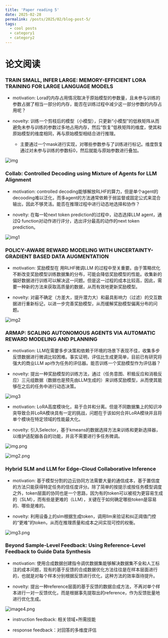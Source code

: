 ```yaml
---
title: 'Paper reading 5'
date: 2025-02-28
permalink: /posts/2025/02/blog-post-5/
tags:
  - cool posts
  - category1
  - category2
---
```


# 论文阅读

### TRAIN SMALL, INFER LARGE: MEMORY-EFFICIENT LORA TRAINING FOR LARGE LANGUAGE MODELS

- motivation: Lora的内存占用情况取决于原始模型的参数量，且未参与训练的参数占据了相当一部分的内存，能否在训练过程中减少这一部分参数的内存占用呢？

- novelty: 训练一个剪枝后的模型（小模型），只更新“小模型”的低秩矩阵从而避免未参与训练的参数过多地占用内存，然后“恢复”低秩矩阵的维度，使其和原始模型的维度相同，再与原始模型相结合进行推理。

  - 主要通过一个mask进行实现，对哪些参数参与了训练进行标记。维度恢复通过对未参与训练的参数标0，然后就能与原始参数进行叠加。

![img](../../../../images/20250228/image.png)

### Collab: Controlled Decoding using Mixture of Agents for LLM Alignment

- motivation: controlled decoding能够解放RLHF的算力，但是单个agent的decooding难以泛化，而多agent的方法通常依赖于弱监督或固定公式来混合输出，因此不够灵活。能否在推理过程中进行动态地选择和协作？

- novelty: 在每一轮next token prediction的过程中，动态选择LLM agent，通过Q function对动作进行评分，选出评分最高的动作的next token prediction。

![img1](../../../../images/20250228/image-1.png)


### POLICY-AWARE REWARD MODELING WITH UNCERTAINTY-GRADIENT BASED DATA AUGMENTATION

- motivation: 奖励模型在 用RLHF微调LLM 的过程中至关重要。由于策略优化不断改变奖励模型训练数据集的分布，可能会降低奖励模型的性能。收集新的偏好数据进行训练可以解决这一问题。但是这一过程的成本比较高，因此，需要一种新的方法来获取高质量的数据，从而有效地更新奖励模型。

- novelty: 对最不确定（方差大，提升潜力大）和最具影响力（过滤）的交互数据进行重新标记，以进一步完善奖励模型，从而缓解奖励模型偏离分布的问题。

![img2](../../../../images/20250228/image-2.png)

### ARMAP: SCALING AUTONOMOUS AGENTS VIA AUTOMATIC REWARD MODELING AND PLANNING

- motivation: LLM在需要多步决策和依赖于环境的场景下表现不佳，收集多步反馈数据进行微调比较困难。事实证明，评估比生成更简单，目前已有研究将强大的商业LLM api作为任务的评估器。能否训练一个奖励模型作为评估器？

- novelty: 提出一种奖励模型的训练方法，通过（任务意图、积极反应和消极反应）三元组数据（数据也是预先由LLM生成的）来训练奖励模型，从而使其能够在之后的任务中进行动态决策。

![img3](../../../../images/20250228/image-3.png)



- motivation: LoRA高度模块化，易于合并和分离。但是不同数据集上的知识冲突导致合并LoRA模块具有一定的挑战，问题在于该如何合并LoRA模块并且将单个模块在特定领域的性能最大化。

- novelty: 引入Selector，基于kmeans的数据选择方法来训练和更新选择器，以维护适配器各自的功能，并且不需要进行多任务微调。

![img.png](../../../../images/AS/image.png)

![img2.png](../../../../images/AS/image2.png)

### Hybrid SLM and LLM for Edge-Cloud Collaborative Inference

- motivation: 基于模型分割的边云协同方法需要大量的通信成本，基于置信度的方法只能获得特定任务的信任度评分。除了简单的按提示或按任务模型调度之外，token层面的协同也是一个思路，因为有的token可以被视为更容易生成的（SLM），而有些是更难的（LLM），关键在于如何确定哪些token是容易的、哪些是难的。

- novelty: 利用设备上的slm根据生成token，调用llm来验证和纠正阈值门控的“更难”的token，从而在推理质量和成本之间实现可控的权衡。

![img3.png](../../../../images/AS/image3.png)

### Beyond Sample-Level Feedback: Using Reference-Level Feedback to Guide Data Synthesis

- motivation: 使用合成数据创建指令调优数据集能够解决数据集不全和人工标注的成本问题，现有的基于反馈的合成数据优化方法往往是在样本层面进行的，也就是对每个样本分别根据反馈进行优化，这种方法的效率亟待提升。

- novelty: 提出一种reference层面的基于反馈的数据合成方法，不再对单个样本进行一对一反馈优化，而是根据事先提取出的reference，作为反馈批量地进行优化生成。

![image4.png](../../../../images/AS/image4.png)

- instruction feedback: 相关领域+所需技能

- response feedback：对回答的多维度评估
